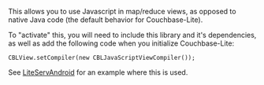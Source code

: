 
This allows you to use Javascript in map/reduce views, as opposed to native Java code (the default behavior for Couchbase-Lite).

To "activate" this, you will need to include this library and it's dependencies, as well as add the following code when you initialize Couchbase-Lite:

```
CBLView.setCompiler(new CBLJavaScriptViewCompiler());
```

See [LiteServAndroid](https://github.com/couchbaselabs/LiteServAndroid) for an example where this is used.
